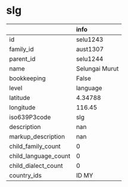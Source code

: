 # slg
|                      | info           |
|:---------------------|:---------------|
| id                   | selu1243       |
| family_id            | aust1307       |
| parent_id            | selu1244       |
| name                 | Selungai Murut |
| bookkeeping          | False          |
| level                | language       |
| latitude             | 4.34788        |
| longitude            | 116.45         |
| iso639P3code         | slg            |
| description          | nan            |
| markup_description   | nan            |
| child_family_count   | 0              |
| child_language_count | 0              |
| child_dialect_count  | 0              |
| country_ids          | ID MY          |